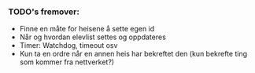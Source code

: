 ### TODO's fremover:

- Finne en måte for heisene å sette egen id
- Når og hvordan elevlist settes og oppdateres
- Timer: Watchdog, timeout osv
- Kun ta en ordre når en annen heis har bekreftet den (kun bekrefte ting som kommer fra nettverket?)